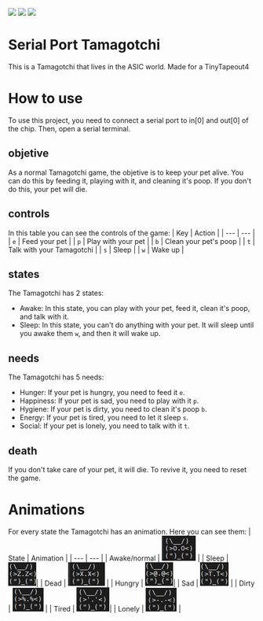 ![](../../workflows/gds/badge.svg) ![](../../workflows/docs/badge.svg) ![](../../workflows/test/badge.svg) 

# Serial Port Tamagotchi
This is a Tamagotchi that lives in the ASIC world. Made for a TinyTapeout4 

# How to use
To use this project, you need to connect a serial port to in[0] and out[0] of the chip. Then, open a serial terminal.

## objetive
As a normal Tamagotchi game, the objetive is to keep your pet alive. You can do this by feeding it, playing with it, and cleaning it's poop. If you don't do this, your pet will die.

## controls
In this table you can see the controls of the game:
| Key | Action |
| --- | --- |
| `e` | Feed your pet |
| `p` | Play with your pet |
| `b` | Clean your pet's poop |
| `t` | Talk with your Tamagotchi |
| `s` | Sleep |
| `w` | Wake up |

## states
The Tamagotchi has 2 states:
- Awake: In this state, you can play with your pet, feed it, clean it's poop, and talk with it.
- Sleep: In this state, you can't do anything with your pet. It will sleep until you awake them `w`, and then it will wake up.

## needs
The Tamagotchi has 5 needs:
- Hunger: If your pet is hungry, you need to feed it `e`.
- Happiness: If your pet is sad, you need to play with it `p`.
- Hygiene: If your pet is dirty, you need to clean it's poop `b`.
- Energy: If your pet is tired, you need to let it sleep `s`.
- Social: If your pet is lonely, you need to talk with it `t`.

## death
If you don't take care of your pet, it will die. To revive it, you need to reset the game.

# Animations
For every state the Tamagotchi has an animation. Here you can see them:
| State | Animation |
| --- | --- |
| Awake/normal | ![picture 6](images/66efdfbfdad870bac365949b05fcfa1401c199cff2b7ba865e3ecdbf287da581.png)  |
| Sleep |  ![picture 2](images/2d855852f527f15682be931ec3ac42b25b59667f173582e45dbf8281c3df7b15.png)|
| Dead | ![dead](images/d3995d06a678aa63d5249022531cb040412afb064b4fa816612a7366378edc01.png) |
| Hungry | ![![revive](images/revive.gif) 1](images/41da8ccd67a5408e97dc32218f401963bc25e5097a26b31d44dcad26a90605c9.png)|
| Sad | ![picture 4](images/c2d052094b6141d0fc0fd3e62b2066bb007d0798cf714db3219fd34d2ff2553d.png)  |
| Dirty | ![picture 5](images/e9c5fd6232ee7e732bc88a89e2629686d538ce320f9bf8d4ab58aebc6b27cb03.png) |
| Tired | ![picture 1](images/85213b3fccad68a4514f4539f9f3eb33c2b94928280457c1e3fa535f72cc02b3.png)|
| Lonely | ![picture 7](images/fc6c7cbbc8e8e087690882441b156bb722557afaf1b373eb3db590bbd96b542a.png) |


  
